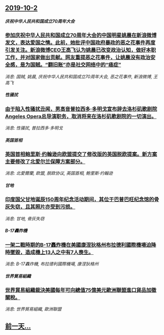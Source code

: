 ## [2019-10-2](/news/2019/10/2/index.md)

##### 庆祝中华人民共和国成立70周年大会
### [参加庆祝中华人民共和国成立70周年大会的中国明星姚晨在新浪微博发文，表达爱国之情。此前，她批评中国政府暴政的恶之花事件再度引发关注。新浪微博CEO王高飞认为姚晨已改变政治认知，做好本职工作，并对国家做出贡献。网友重提恶之花事件，让姚晨没有政治安全感，是为国贼。“翻旧账”亦是社交网络中的“癌症” ](/news/2019/10/2/参加庆祝中华人民共和国成立70周年大会的中国明星姚晨在新浪微博发文-表达爱国之情-此前-她批评中国政府暴政的恶之花事件再.md)
_消息: 国贼, 姚晨, 庆祝中华人民共和国成立70周年大会, 恶之花事件, 新浪微博, 王高飞_

##### 性骚扰
### [ 由于陷入性骚扰丑闻，男高音普拉西多·多明戈宣布辞去洛杉矶歌剧院 Angeles Opera总导演职务，取消将来在洛杉矶歌剧院的一切演出。 ](/news/2019/10/2/由于陷入性骚扰丑闻-男高音普拉西多-多明戈宣布辞去洛杉矶歌剧院-Angeles-Opera总导演职务-取消将来在洛杉矶.md)
_消息: 性骚扰, 普拉西多·多明戈_

##### 英国首相
### [ 英国首相鲍里斯·约翰逊向欧盟提交了修改版的英国脱欧提案。新方案主要修改了北爱尔兰保障方案部分。 ](/news/2019/10/2/英国首相鲍里斯-约翰逊向欧盟提交了修改版的英国脱欧提案-新方案主要修改了北爱尔兰保障方案部分.md)
_消息: 北愛爾蘭, 欧盟, 脱欧协议, 英国首相, 鲍里斯·约翰逊_

##### 甘地
### [印度国父甘地诞辰150周年纪念活动期间，其位于巴普巴旺纪念馆的骨灰失窃，且其照片亦受到污损。 ](/news/2019/10/2/印度国父甘地诞辰150周年纪念活动期间-其位于巴普巴旺纪念馆的骨灰失窃-且其照片亦受到污损.md)
_消息: 甘地, 骨灰失窃_

##### B-17轟炸機
### [一架二戰時期的B-17轟炸機在美國康涅狄格州布拉德利國際機場迫降時墜毀，造成機上13人之中有7人喪生。 ](/news/2019/10/2/一架二戰時期的B-17轟炸機在美國康涅狄格州布拉德利國際機場迫降時墜毀-造成機上13人之中有7人喪生.md)
_消息: B-17轟炸機, 布拉德利國際機場, 康涅狄格州_

##### 世界貿易組織
### [世界貿易組織裁決美國每年可向總值75億美元歐洲聯盟進口貨品加徵關稅。 ](/news/2019/10/2/世界貿易組織裁決美國每年可向總值75億美元歐洲聯盟進口貨品加徵關稅.md)
_消息: 世界貿易組織, 歐洲聯盟_

## [前一天...](/news/2019/10/1/index.md)

